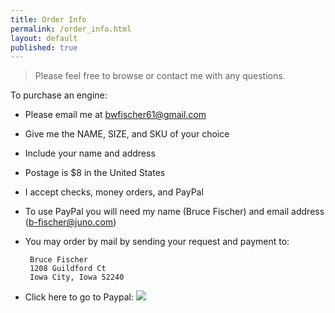 ```yaml
---
title: Order Info
permalink: /order_info.html
layout: default
published: true
---
```


> Please feel free to browse or contact me with any questions. 

To purchase an engine:

-  Please email me at <a href="mailto:bwfischer61@gmail.com">bwfischer61@gmail.com</a> 
-  Give me the NAME, SIZE, and SKU of your choice
-  Include your name and address
-  Postage is $8 in the United States
-  I accept checks, money orders, and PayPal
-  To use PayPal you will need my name (Bruce Fischer) and email address (b-fischer@juno.com)
-  You may order by mail by sending your request and payment to:

        Bruce Fischer
        1208 Guildford Ct
        Iowa City, Iowa 52240

- Click here to go to Paypal: <a href="https://www.paypal.com/" target="_blank"><img src="img/paypal.gif"></a>

